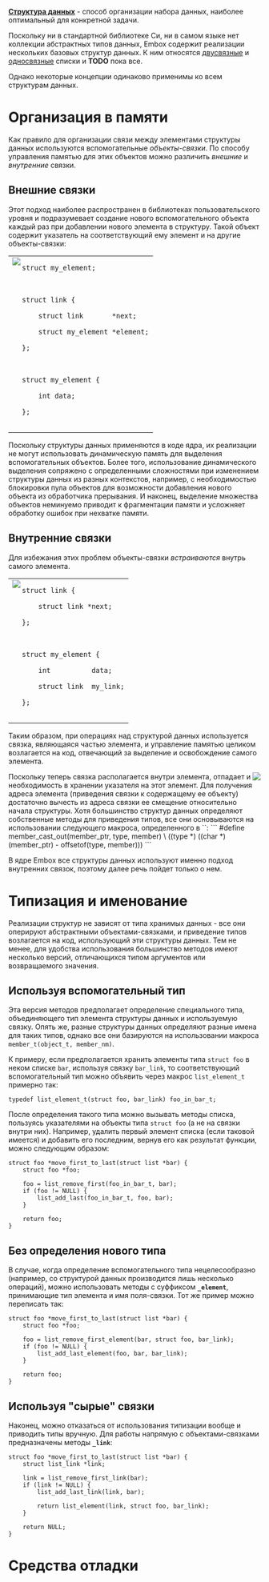 **[Структура данных](http://ru.wikipedia.org/wiki/%D0%A1%D1%82%D1%80%D1%83%D0%BA%D1%82%D1%83%D1%80%D0%B0_%D0%B4%D0%B0%D0%BD%D0%BD%D1%8B%D1%85)** - способ организации набора данных, наиболее оптимальный для конкретной задачи.

Поскольку ни в стандартной библиотеке Си, ни в самом языке нет коллекции абстрактных типов данных, Embox содержит реализации нескольких базовых структур данных. К ним относятся [двусвязные](DataStructureList.md) и [односвязные](DataStructureSlist.md) списки и **TODO** пока все.

Однако некоторые концепции одинаково применимы ко всем структурам данных.

# Организация в памяти #
Как правило для организации связи между элементами структуры данных используются вспомогательные _объекты-связки_. По способу управления памятью для этих объектов можно различить _внешние_ и _внутренние_ связки.

## Внешние связки ##
Этот подход наиболее распространен в библиотеках пользовательского уровня и подразумевает создание нового вспомогательного объекта каждый раз при добавлении нового элемента в структуру. Такой объект содержит указатель на соответствующий ему элемент и на другие объекты-связки:

<table width='100%'><tr><td>

<img src='http://embox.googlecode.com/svn/wiki/images/DataStructureOverview/external-link.png' align='left' />
<pre><code>struct my_element;<br>
<br>
struct link {<br>
	struct link       *next;<br>
	struct my_element *element;<br>
};<br>
<br>
struct my_element {<br>
	int data;<br>
};<br>
</code></pre>
</td></tr></table>

Поскольку структуры данных применяются в коде ядра, их реализации не могут использовать динамическую память для выделения вспомогательных объектов. Более того, использование динамического выделения сопряжено с определенными сложностями при изменением структуры данных из разных контекстов, например, с необходимостью блокировки пула объектов для возможности добавления нового объекта из обработчика прерывания. И наконец, выделение множества объектов неминуемо приводит к фрагментации памяти и усложняет обработку ошибок при нехватке памяти.

## Внутренние связки ##
Для избежания этих проблем объекты-связки _встраиваются_ внутрь самого элемента.

<table width='100%'><tr><td>

<img src='http://embox.googlecode.com/svn/wiki/images/DataStructureOverview/internal-link.png' align='left' />
<pre><code>struct link {<br>
	struct link *next;<br>
};<br>
<br>
struct my_element {<br>
	int          data;<br>
	struct link  my_link;<br>
};<br>
</code></pre>
</td></tr></table>

Таким образом, при операциях над структурой данных используется связка, являющаяся частью элемента, и управление памятью целиком возлагается на код, отвечающий за выделение и освобождение самого элемента.

<img src='http://embox.googlecode.com/svn/wiki/images/DataStructureOverview/offset.png' align='right' />
Поскольку теперь связка располагается внутри элемента, отпадает и необходимость в хранении указателя на этот элемент. Для получения адреса элемента (приведения связки к содержащему ее объекту) достаточно вычесть из адреса связки ее смещение относительно начала структуры. Хотя большинство структур данных определяют собственные методы для приведения типов, все они основываются на использовании следующего макроса, определенного в `<util/member.h>`:
```
#define member_cast_out(member_ptr, type, member) \
	((type *) ((char *) (member_ptr) - offsetof(type, member)))
```

В ядре Embox все структуры данных используют именно подход внутренних связок, поэтому далее речь пойдет только о нем.

# Типизация и именование #
Реализации структур не зависят от типа хранимых данных - все они оперируют абстрактными объектами-связками, и приведение типов возлагается на код, использующий эти структуры данных. Тем не менее, для удобства использования большинство методов имеют несколько версий, отличающихся типом аргументов или возвращаемого значения.

## Используя вспомогательный тип ##
Эта версия методов предполагает определение специального типа, объединяющего тип элемента структуры данных и используемую связку. Опять же, разные структуры данных определяют разные имена для таких типов, однако все они базируются на использовании макроса `member_t(object_t, member_nm)`.

К примеру, если предполагается хранить элементы типа `struct foo` в неком списке `bar`, используя связку `bar_link`, то соответствующий вспомогательный тип можно объявить через макрос `list_element_t` примерно так:
```
typedef list_element_t(struct foo, bar_link) foo_in_bar_t;
```

После определения такого типа можно вызывать методы списка, пользуясь указателями на объекты типа `struct foo` (а не на связки внутри них). Например, удалить первый элемент списка (если таковой имеется) и добавить его последним, вернув его как результат функции, можно следующим образом:
```
struct foo *move_first_to_last(struct list *bar) {
	struct foo *foo;

	foo = list_remove_first(foo_in_bar_t, bar);
	if (foo != NULL) {
		list_add_last(foo_in_bar_t, foo, bar);
	}

	return foo;
}
```

## Без определения нового типа ##
В случае, когда определение вспомогательного типа нецелесообразно (например, со структурой данных производится лишь несколько операций), можно использовать методы с суффиксом **`_element`**, принимающие тип элемента и имя поля-связки. Тот же пример можно переписать так:
```
struct foo *move_first_to_last(struct list *bar) {
	struct foo *foo;

	foo = list_remove_first_element(bar, struct foo, bar_link);
	if (foo != NULL) {
		list_add_last_element(foo, bar, bar_link);
	}

	return foo;
}
```

## Используя "сырые" связки ##
Наконец, можно отказаться от использования типизации вообще и приводить типы вручную. Для работы напрямую с объектами-связками предназначены методы **`_link`**:
```
struct foo *move_first_to_last(struct list *bar) {
	struct list_link *link;

	link = list_remove_first_link(bar);
	if (link != NULL) {
		list_add_last_link(link, bar);

		return list_element(link, struct foo, bar_link);
	}

	return NULL;
}
```

# Средства отладки #